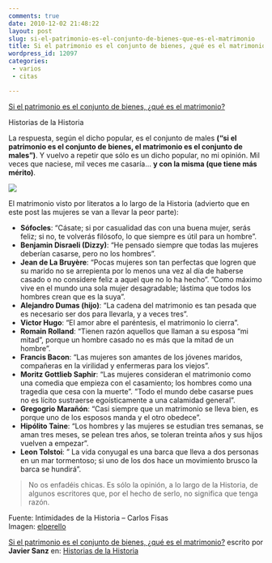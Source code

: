 ```yaml
---
comments: true
date: 2010-12-02 21:48:22
layout: post
slug: si-el-patrimonio-es-el-conjunto-de-bienes-que-es-el-matrimonio
title: Si el patrimonio es el conjunto de bienes, ¿qué es el matrimonio?
wordpress_id: 12097
categories:
 - varios
 - citas

---
```


[Si el patrimonio es el conjunto de bienes, ¿qué es el matrimonio?](http://feedproxy.google.com/~r/HistoriasDeLaHistoria/~3/pzXMv7D9WG4/)

				 
Historias de la Historia
					 
La respuesta, según el dicho popular, es el conjunto de males **(“si el patrimonio es el conjunto de bienes, el matrimonio es el conjunto de males”)**. Y vuelvo a repetir que sólo es un dicho popular, no mi opinión. Mil veces que naciese, mil veces me casaría… **y con la misma (que tiene más mérito)**.

[![](http://lh3.ggpht.com/_-iuOzFTAWds/TPZRYi-6kkI/AAAAAAAACvQ/RTOfQKEB3PM/s400/matrimonio.gif)](http://picasaweb.google.com/lh/photo/1qxskTZdTWgh-sSFklhULV5XfFSfbdRP_9aezQObccE?feat=embedwebsite)

El matrimonio visto por literatos a lo largo de la Historia (advierto que en este post las mujeres se van a llevar la peor parte):

  * **Sófocles**: “Cásate; si por casualidad das con una buena mujer, serás feliz; si no, te volverás filósofo, lo que siempre es útil para un hombre”.
  * **Benjamin Disraeli (Dizzy)**: “He pensado siempre que todas las mujeres deberían casarse, pero no los hombres”.
  * **Jean de La Bruyère**: “Pocas mujeres son tan perfectas que logren que su marido no se arrepienta por lo menos una vez al día de haberse casado o no considere feliz a aquel que no lo ha hecho”. ”Como máximo vive en el mundo una sola mujer desagradable; lástima que todos los hombres crean que es la suya”.
  * **Alejandro Dumas (hijo)**: “La cadena del matrimonio es tan pesada que es necesario ser dos para llevarla, y a veces tres”.
  * **Victor Hugo**: “El amor abre el paréntesis, el matrimonio lo cierra”.
  * **Romain Rolland**: “Tienen razón aquellos que llaman a su esposa “mi mitad”, porque un hombre casado no es más que la mitad de un hombre”.
  * **Francis Bacon**: “Las mujeres son amantes de los jóvenes maridos, compañeras en la virilidad y enfermeras para los viejos”.
  * **Moritz Gottlieb Saphir**: “Las mujeres consideran el matrimonio como una comedia que empieza con el casamiento; los hombres como una tragedia que cesa con la muerte”. ”Todo el mundo debe casarse pues no es lícito sustraerse egoísticamente a una calamidad general”.
  * **Gregogrio Marañón**: “Casi siempre que un matrimonio se lleva bien, es porque uno de los esposos manda y el otro obedece”.
  * **Hipólito Taine**: “Los hombres y las mujeres se estudian tres semanas, se aman tres meses, se pelean tres años, se toleran treinta años y sus hijos vuelven a empezar”.
  * **Leon Tolstoi**: ” La vida conyugal es una barca que lleva a dos personas en un mar tormentoso; si uno de los dos hace un movimiento brusco la barca se hundirá”.

> No os enfadéis chicas. Es sólo la opinión, a lo largo de la Historia,  de algunos escritores que, por el hecho de serlo, no significa que tenga razón.

Fuente: Intimidades de la Historia – Carlos Fisas  
Imagen: [elperello](http://elperello.blogspot.com/2010/08/contrato-de-matrimonio-yo-mayor-de-edad.html)

[Si el patrimonio es el conjunto de bienes, ¿qué es el matrimonio?](http://historiasdelahistoria.com/2010/12/02/si-el-patrimonio-es-el-conjunto-de-bienes-%c2%bfque-es-el-matrimonio/) escrito por **Javier Sanz** en: [Historias de la Historia](http://historiasdelahistoria.com)  

